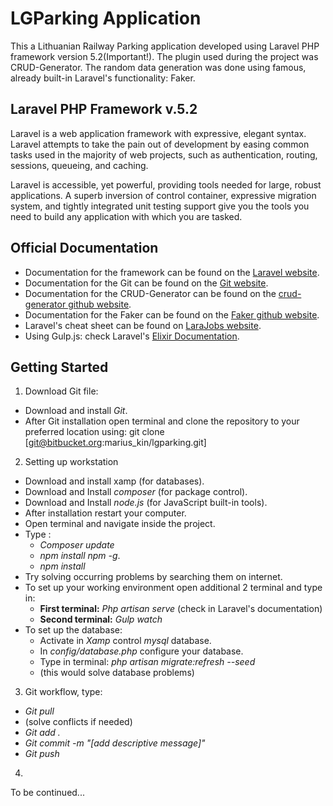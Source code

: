 # LGParking Application

This a Lithuanian Railway Parking application developed using Laravel PHP framework version 5.2(Important!). The plugin used during the project was CRUD-Generator. The random data generation was done using famous, already built-in Laravel's functionality: Faker.

## Laravel PHP Framework v.5.2

Laravel is a web application framework with expressive, elegant syntax. Laravel attempts to take the pain out of development by easing common tasks used in the majority of web projects, such as authentication, routing, sessions, queueing, and caching.

Laravel is accessible, yet powerful, providing tools needed for large, robust applications. A superb inversion of control container, expressive migration system, and tightly integrated unit testing support give you the tools you need to build any application with which you are tasked.

## Official Documentation

- Documentation for the framework can be found on the  [Laravel website](http://laravel.com/docs).
- Documentation for the Git can be found on the [Git website](https://git-scm.com/documentation).
- Documentation for the CRUD-Generator can be found on the [crud-generator github website](https://github.com/appzcoder/crud-generator).
- Documentation for the Faker can be found on the [Faker github website](https://github.com/fzaninotto/Faker).
- Laravel's cheat sheet can be found on [LaraJobs website](http://cheats.jesse-obrien.ca/).
- Using Gulp.js: check Laravel's [Elixir Documentation](https://laravel.com/docs/5.2/elixir).

## Getting Started

1. Download Git file:

- Download and install _Git_.
- After Git installation open terminal and clone the repository to your preferred location using: git clone [git@bitbucket.org:marius\_kin/lgparking.git]

2. Setting up workstation

- Download and install xamp (for databases).
- Download and Install _composer_ (for package control).
- Download and Install _node.js_ (for JavaScript built-in tools).
- After installation restart your computer.
- Open terminal and navigate inside the project.
- Type :
  - _Composer update_
  -  _npm install npm -g_.
  - _npm install_
- Try solving occurring problems by searching them on internet.
- To set up your working environment open additional 2 terminal and type in:
  - **First terminal:** _Php artisan serve_ (check in Laravel's documentation)
  - **Second terminal:** _Gulp watch_
- To set up the database:
  - Activate in _Xamp_ control _mysql_ database.
  - In _config/database.php_ configure your database.
  - Type in terminal: _php artisan migrate:refresh --seed_
  - (this would solve database problems)

3. Git workflow, type:

- _Git pull_
- (solve conflicts if needed)
- _Git add ._
- _Git commit -m &quot;[add descriptive message]&quot;_
- _Git push_

4.

To be continued...
